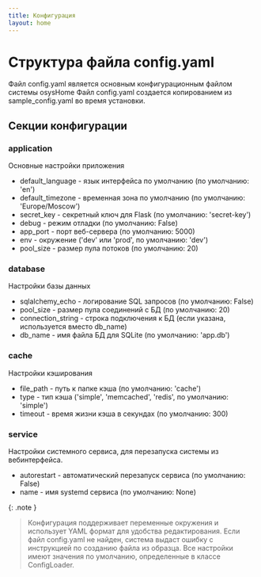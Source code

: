 ```yaml
---
title: Конфигурация
layout: home
---
```

# Структура файла config.yaml
Файл config.yaml является основным конфигурационным файлом системы osysHome
Файл config.yaml создается копированием из sample_config.yaml во время установки.

## Секции конфигурации

### application
Основные настройки приложения

* default_language - язык интерфейса по умолчанию (по умолчанию: 'en')
* default_timezone - временная зона по умолчанию (по умолчанию: 'Europe/Moscow')
* secret_key - секретный ключ для Flask (по умолчанию: 'secret-key')
* debug - режим отладки (по умолчанию: False)
* app_port - порт веб-сервера (по умолчанию: 5000)
* env - окружение ('dev' или 'prod', по умолчанию: 'dev')
* pool_size - размер пула потоков (по умолчанию: 20)

### database
Настройки базы данных

* sqlalchemy_echo - логирование SQL запросов (по умолчанию: False)
* pool_size - размер пула соединений с БД (по умолчанию: 20)
* connection_string - строка подключения к БД (если указана, используется вместо db_name)
* db_name - имя файла БД для SQLite (по умолчанию: 'app.db')

### cache
Настройки кэширования

* file_path - путь к папке кэша (по умолчанию: 'cache')
* type - тип кэша ('simple', 'memcached', 'redis', по умолчанию: 'simple')
* timeout - время жизни кэша в секундах (по умолчанию: 300)

### service
Настройки системного сервиса, для перезапуска системы из вебинтерфейса.

* autorestart - автоматический перезапуск сервиса (по умолчанию: False)
* name - имя systemd сервиса (по умолчанию: None)

{: .note }
> Конфигурация поддерживает переменные окружения и использует YAML формат для удобства редактирования. Если файл config.yaml не найден, система выдаст ошибку с инструкцией по созданию файла из образца. Все настройки имеют значения по умолчанию, определенные в классе ConfigLoader.